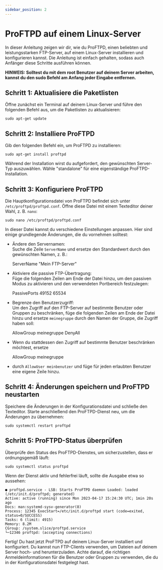 ```yaml
---
sidebar_position: 2
---
```


<head>
  <meta name="ProFTPD auf einem Linux-Server" content="ftp, proftp, linux"></meta>
</head>

ProFTPD auf einem Linux-Server
===============================

In dieser Anleitung zeigen wir dir, wie du ProFTPD, einen beliebten und leistungsstarken FTP-Server, auf einem Linux-Server installieren und konfigurieren kannst. Die Anleitung ist einfach gehalten, sodass auch Anfänger diese Schritte ausführen können.

**HINWEIS: Solltest du mit dem root Benutzer auf deinem Server arbeiten, kannst du den sudo Befehl am Anfang jeder Eingabe entfernen.**

Schritt 1: Aktualisiere die Paketlisten
---------------------------------------

Öffne zunächst ein Terminal auf deinem Linux-Server und führe den folgenden Befehl aus, um die Paketlisten zu aktualisieren:

    sudo apt-get update

Schritt 2: Installiere ProFTPD
------------------------------

Gib den folgenden Befehl ein, um ProFTPD zu installieren:

    sudo apt-get install proftpd

Während der Installation wirst du aufgefordert, den gewünschten Server-Typ auszuwählen. Wähle "standalone" für eine eigenständige ProFTPD-Installation.

Schritt 3: Konfiguriere ProFTPD
-------------------------------

Die Hauptkonfigurationsdatei von ProFTPD befindet sich unter `/etc/proftpd/proftpd.conf`. Öffne diese Datei mit einem Texteditor deiner Wahl, z. B. `nano`:

    sudo nano /etc/proftpd/proftpd.conf

In dieser Datei kannst du verschiedene Einstellungen anpassen. Hier sind einige grundlegende Änderungen, die du vornehmen solltest:

*   Ändere den Servernamen:  
    Suche die Zeile `ServerName` und ersetze den Standardwert durch den gewünschten Namen, z. B.:

    ServerName "Mein FTP-Server"

*   Aktiviere die passive FTP-Übertragung:  
    Füge die folgenden Zeilen am Ende der Datei hinzu, um den passiven Modus zu aktivieren und den verwendeten Portbereich festzulegen:

    PassivePorts 49152 65534

*   Begrenze den Benutzerzugriff:  
    Um den Zugriff auf den FTP-Server auf bestimmte Benutzer oder Gruppen zu beschränken, füge die folgenden Zeilen am Ende der Datei hinzu und ersetze `meinegruppe` durch den Namen der Gruppe, die Zugriff haben soll:

    <Limit LOGIN>
        AllowGroup meinegruppe
        DenyAll
    </Limit>

*   Wenn du stattdessen den Zugriff auf bestimmte Benutzer beschränken möchtest, ersetze

    AllowGroup meinegruppe

*   durch `AllowUser meinbenutzer` und füge für jeden erlaubten Benutzer eine eigene Zeile hinzu.

Schritt 4: Änderungen speichern und ProFTPD neustarten
------------------------------------------------------

Speichere die Änderungen in der Konfigurationsdatei und schließe den Texteditor. Starte anschließend den ProFTPD-Dienst neu, um die Änderungen zu übernehmen:

    sudo systemctl restart proftpd

Schritt 5: ProFTPD-Status überprüfen
------------------------------------

Überprüfe den Status des ProFTPD-Dienstes, um sicherzustellen, dass er ordnungsgemäß läuft:

    sudo systemctl status proftpd

Wenn der Dienst aktiv und fehlerfrei läuft, sollte die Ausgabe etwa so aussehen:

    ● proftpd.service - LSB: Starts ProFTPD daemon Loaded: loaded (/etc/init.d/proftpd; generated)
    Active: active (running) since Mon 2023-04-17 15:24:30 UTC; 1min 20s ago
    Docs: man:systemd-sysv-generator(8)
    Process: 12345 ExecStart=/etc/init.d/proftpd start (code=exited, status=0/SUCCESS)
    Tasks: 6 (limit: 4915)
    Memory: 8.2M
    CGroup: /system.slice/proftpd.service
    └─12346 proftpd: (accepting connections)
    

Fertig! Du hast jetzt ProFTPD auf deinem Linux-Server installiert und konfiguriert. Du kannst nun FTP-Clients verwenden, um Dateien auf deinem Server hoch- und herunterzuladen. Achte darauf, die richtigen Anmeldeinformationen für die Benutzer oder Gruppen zu verwenden, die du in der Konfigurationsdatei festgelegt hast.